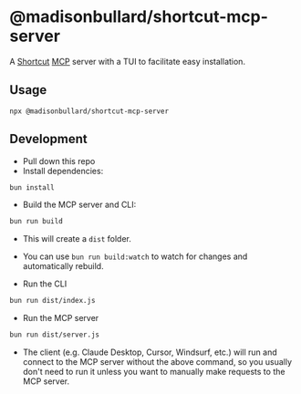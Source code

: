 # @madisonbullard/shortcut-mcp-server
A [Shortcut](https://www.shortcut.com/) [MCP](https://modelcontextprotocol.io/) server with a TUI to facilitate easy installation.

## Usage
`npx @madisonbullard/shortcut-mcp-server`

## Development
- Pull down this repo
- Install dependencies:
```bash
bun install
```

- Build the MCP server and CLI:
```bash
bun run build
```
- This will create a `dist` folder.
- You can use `bun run build:watch` to watch for changes and automatically rebuild.

- Run the CLI
```bash
bun run dist/index.js
```

- Run the MCP server
```bash
bun run dist/server.js
```
- The client (e.g. Claude Desktop, Cursor, Windsurf, etc.) will run and connect to the MCP server without the above command, so you usually don't need to run it unless you want to manually make requests to the MCP server.

